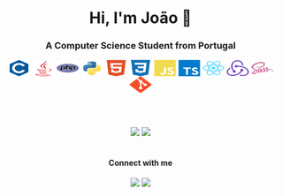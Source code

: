 <h1 align="center">Hi, I'm João 👋</h1>
<h3 align="center">A Computer Science Student from Portugal</h3>

<div style="display: inline_block" align="center">
  <img align="center" alt="John-HTML" height="30" width="40" src="https://raw.githubusercontent.com/devicons/devicon/master/icons/c/c-plain.svg">
  <img align="center" alt="John-HTML" height="30" width="40" src="https://raw.githubusercontent.com/devicons/devicon/master/icons/java/java-plain.svg">
  <img align="center" alt="John-HTML" height="30" width="40" src="https://raw.githubusercontent.com/devicons/devicon/master/icons/php/php-original.svg">
    <img align="center" alt="John-HTML" height="30" width="40" src="https://raw.githubusercontent.com/devicons/devicon/master/icons/python/python-original.svg">
  <img align="center" alt="John-HTML" height="30" width="40" src="https://raw.githubusercontent.com/devicons/devicon/master/icons/html5/html5-plain.svg">
  <img align="center" alt="John-CSS" height="30" width="40" src="https://raw.githubusercontent.com/devicons/devicon/master/icons/css3/css3-plain.svg">
  <img align="center" alt="John-Js" height="30" width="40" src="https://raw.githubusercontent.com/devicons/devicon/master/icons/javascript/javascript-plain.svg">
  <img align="center" alt="John-Ts" height="30" width="40" src="https://raw.githubusercontent.com/devicons/devicon/master/icons/typescript/typescript-plain.svg">
  <img align="center" alt="John-React" height="30" width="40" src="https://raw.githubusercontent.com/devicons/devicon/master/icons/react/react-original.svg">
  <img align="center" alt="John-redux" height="30" width="40" src="https://raw.githubusercontent.com/devicons/devicon/master/icons/redux/redux-original.svg">
  <img align="center" alt="John-sass" height="30" width="40" src="https://github.com/devicons/devicon/blob/master/icons/sass/sass-original.svg">
  <img align="center" alt="John-git" height="30" width="40" src="https://github.com/devicons/devicon/blob/master/icons/git/git-plain.svg">
</div>

<br><br>

 <div align=center>
   <a>
     <img width=390 src="https://github-readme-stats.vercel.app/api?username=joaomartinscode&count_private=true&show_icons=true&theme=github_dark_dimmed"/>
   </a>
   <a>
     <img width=350 src="https://github-readme-stats.vercel.app/api/top-langs/?username=joaomartinscode&layout=compact&langs_count=6&hide_progress=true&theme=github_dark_dimmed"/>
   </a>
 </div>

 <br>

<div align=center> 
  <h4 align="center">Connect with me</h4>
  <a href = "mailto:jfbrancomartins@gmail.com"><img src="https://img.shields.io/badge/-Gmail-%23333?style=for-the-badge&logo=gmail&logoColor=white" target="_blank"></a>
  <a href="https://www.linkedin.com/in/jo%C3%A3o-martins-1b971a195/" target="_blank"><img src="https://img.shields.io/badge/-LinkedIn-%230077B5?style=for-the-badge&logo=linkedin&logoColor=white" target="_blank"></a> 
  
</div>


